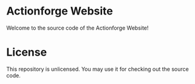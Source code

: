 # Actionforge Website

Welcome to the source code of the Actionforge Website!

# License

This repository is unlicensed. You may use it for checking out the source code.
